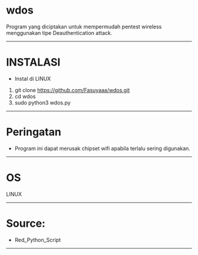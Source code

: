 # wdos
Program yang diciptakan untuk mempermudah pentest wireless menggunakan tipe Deauthentication attack.

-------------------------------------------------------------------------------------------------------
# INSTALASI
- Instal di LINUX
1. git clone https://github.com/Fasuyaaa/wdos.git
2. cd wdos
3. sudo python3 wdos.py

---------------------------------------------------------------------------------------------------------
# Peringatan
- Program ini dapat merusak chipset wifi apabila terlalu sering digunakan.

---------------------------------------------------------------------------------------------------------
# OS
LINUX

------------------------------------------------------------
# Source:
- Red_Python_Script  

-------------------------------------------------------------

